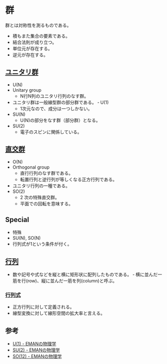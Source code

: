 # 群

群とは対称性を測るものである。

- 積もまた集合の要素である。
- 結合法則が成り立つ。
- 単位元が存在する。
- 逆元が存在する。

## [ユニタリ群](https://ja.wikipedia.org/wiki/%E3%83%A6%E3%83%8B%E3%82%BF%E3%83%AA%E7%BE%A4)

- U(N)
- Unitary group
  - N行N列のユニタリ行列のなす群。
- ユニタリ群は一般線型群の部分群である。
‐ U(1)
  - 1次元なので、成分は一つしかない。
- SU(N)
  - U(N)の部分をなす群（部分群）となる。
- SU(2)
  - 電子のスピンに関係している。

## [直交群](https://ja.wikipedia.org/wiki/%E7%9B%B4%E4%BA%A4%E7%BE%A4)

- O(N)
- Orthogonal group
  - 直行行列のなす群である。
  - 転置行列と逆行列が等しくなる正方行列である。
- ユニタリ行列の一種である。
- SO(2)
  - 2 次の特殊直交群。
  - 平面での回転を意味する。

## Special

- 特殊
- SU(N), SO(N)
- 行列式が1という条件が付く。

## [行列](https://ja.wikipedia.org/wiki/%E8%A1%8C%E5%88%97)

- 数や記号や式などを縦と横に矩形状に配列したものである。
‐ 横に並んだ一筋を行(row)、縦に並んだ一筋を列(column)と呼ぶ。

### [行列式](https://ja.wikipedia.org/wiki/%E8%A1%8C%E5%88%97%E5%BC%8F)

- 正方行列に対して定義される。
- 線型変換に対して線形空間の拡大率と言える。

## 参考

- [U(1) - EMANの物理学](https://eman-physics.net/math/lie03.html)
- [SU(2) - EMANの物理学](https://eman-physics.net/math/lie11.html)
- [SO(12) - EMANの物理学](https://eman-physics.net/math/lie04.html)
